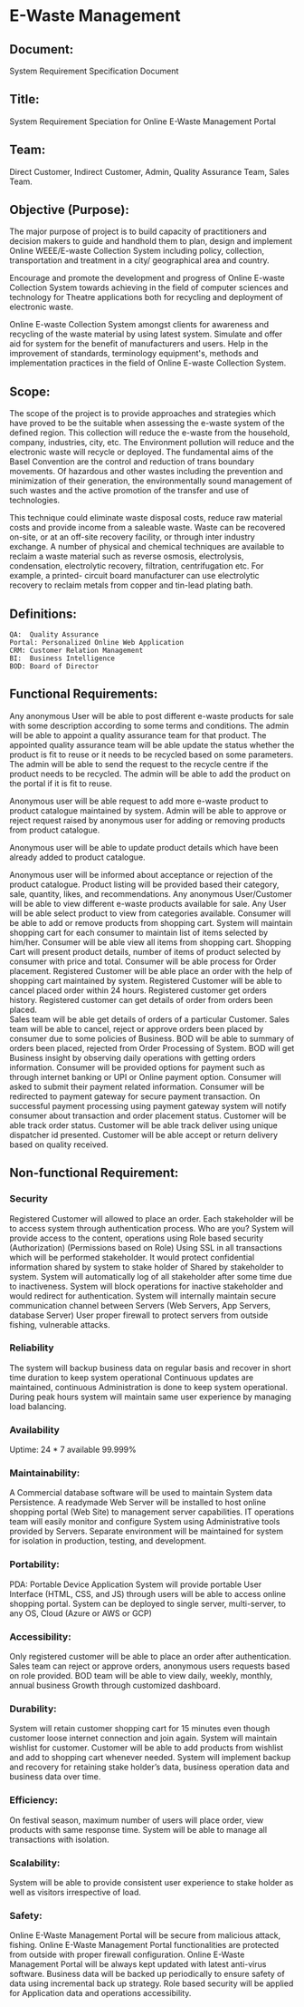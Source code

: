 # E-Waste Management

## Document:
System Requirement Specification Document

## Title:
System Requirement Speciation for Online E-Waste Management Portal

## Team: 
Direct Customer, Indirect Customer, Admin, Quality Assurance Team, Sales Team.

## Objective (Purpose):
The major purpose of project is to build capacity of practitioners and decision makers to guide and handhold them to plan, design and implement Online WEEE/E-waste Collection System including policy, collection, transportation and treatment in a city/ geographical area and country.

Encourage and promote the development and progress of Online E-waste Collection System towards achieving in the field of computer sciences and technology for Theatre applications both for recycling and deployment of electronic waste.

Online E-waste Collection System amongst clients for awareness and recycling of the waste material by using latest system. Simulate and offer aid for system for the benefit of manufacturers and users. Help in the improvement of standards, terminology equipment's, methods and implementation practices in the field of Online E-waste Collection System.

## Scope:
The scope of the project is to provide approaches and strategies which have proved to be the suitable when assessing the e-waste system of the defined region. This collection will reduce the e-waste from the household, company, industries, city, etc. The Environment pollution will reduce and the electronic waste will recycle or deployed. The fundamental aims of the Basel Convention are the control and reduction of trans boundary movements. Of hazardous and other wastes including the prevention and minimization of their generation, the environmentally sound management of such wastes and the active promotion of the transfer and use of technologies.

This technique could eliminate waste disposal costs, reduce raw material costs and provide income from a saleable waste. Waste can be recovered on-site, or at an off-site recovery facility, or through inter industry exchange. A number of physical and chemical techniques are available to reclaim a waste material such as reverse osmosis, electrolysis, condensation, electrolytic recovery, filtration, centrifugation etc. For example, a printed- circuit board manufacturer can use electrolytic recovery to reclaim metals from copper and tin-lead plating bath.

## Definitions:
    QA:  Quality Assurance
    Portal: Personalized Online Web Application
    CRM: Customer Relation Management
    BI:  Business Intelligence
	BOD: Board of Director

## Functional Requirements:

Any anonymous User will be able to post different e-waste products for sale with some description according to some terms and conditions.
The admin will be able to appoint a quality assurance team for that product.
The appointed quality assurance team will be able update the status whether the product is fit to reuse or it needs to be recycled based on some parameters.
The admin will be able to send the request to the recycle centre if the product needs to be recycled.
The admin will be able to add the product on the portal if it is fit to reuse.

Anonymous user will be able request to add more e-waste product to product catalogue maintained by system. Admin will be able to approve or reject request raised by anonymous user for adding or removing products from product catalogue.

Anonymous user will be able to update product details which have been already added to product catalogue.

Anonymous user will be informed about acceptance or rejection of the product catalogue.
Product listing will be provided based their category, sale, quantity, likes, and recommendations.
Any anonymous User/Customer will be able to view different e-waste products available for sale. Any User will be able select product to view from categories available.
Consumer will be able to add or remove products from shopping cart. System will maintain shopping cart for each consumer to maintain list of items selected by him/her. Consumer will be able view all items from shopping cart. Shopping Cart will present product details, number of items of product selected by consumer with price and total. Consumer will be able process for Order placement.
Registered Customer will be able place an order with the help of shopping cart maintained by system. Registered Customer will be able to cancel placed order within 24 hours. Registered customer get orders history. Registered customer can get details of order from orders been placed.    
Sales team will be able get details of orders of a particular Customer. Sales team will be able to cancel, reject or approve orders been placed by consumer due to some policies of Business.
BOD will be able to summary of orders been placed, rejected from Order Processing of System. BOD will get Business insight by observing daily operations with getting orders information.
Consumer will be provided options for payment such as through internet banking or UPI or Online payment option.
Consumer will asked to submit their payment related information. Consumer will be redirected to payment gateway for secure payment transaction. On successful payment processing using payment gateway system will notify consumer about transaction and order placement status.
Customer will be able track order status. Customer will be able track deliver using unique dispatcher id presented.
Customer will be able accept or return delivery based on quality received.



<!-- Delivery person will be able get delivery details so that he / she can deliver product to customer end.
Delivery person will be able to change the status of product delivered.
Delivery vendor will be able to list all product delivery to be done by their staff.
Sales team will be able to monitor shipment done by their vendors.
Sales team will be able to track product delivery for particular customer.
Customer will able to submit feedback about product they received. Customer will able to get details about product orders placed.
Customer will be cancel his placed order within 24 hours. Customer will be able to update his/ her personal information. 
Customer will be to manage his profile maintained by system. Customer will be able change his credentials if required. 
Customer will be notified about order status, delivery status through SMS, Email communication.
Customer will get complete information about his orders, likes, comments, details through a dashboard.
Customer will be able to update his payment related information.
System will present dashboard for Customers, Vendors, Suppliers as well as BOD.
Dashboard will provide information using graph, score cards, key performance indicators as well Grid data prostration.
BOD will be informed about business operations through reports.
Customer will be able get their purchase related information using Customer Dashboard.
Shopper will be able track their product sale being done through online shopping portal -->
    
## Non-functional Requirement:

### Security
Registered Customer will allowed to place an order. 
Each stakeholder will be to access system through authentication process. Who are you?
System will provide access to the content, operations using Role based security (Authorization) (Permissions based on Role)
Using SSL in all transactions which will be performed stakeholder. It would protect confidential information shared by system to stake holder of Shared by stakeholder to system.
System will automatically log of all stakeholder after some time due to inactiveness.
System will block operations for inactive stakeholder and would redirect for authentication.
System will internally maintain secure communication channel between Servers (Web Servers, App Servers, database Server)
User proper firewall to protect servers from outside fishing, vulnerable attacks.

### Reliability
The system will backup business data on regular basis and recover in short time duration to keep system operational
Continuous updates are maintained, continuous Administration is done to keep system operational.
During peak hours system will maintain same user experience by managing load balancing.

### Availability
Uptime: 24 * 7 available 99.999%
    
### Maintainability:
A Commercial database software will be used to maintain System data Persistence.
A readymade Web Server will be installed to host online shopping portal (Web Site) to management server capabilities.
IT operations team will easily monitor and configure System using Administrative tools provided by Servers.
Separate environment will be maintained for system for isolation in production, testing, and development.

### Portability:
PDA: Portable Device Application
System will provide portable User Interface (HTML, CSS, and JS) through users will be able to access online shopping portal.
System can be deployed to single server, multi-server, to any OS, Cloud (Azure or AWS or GCP)

### Accessibility:
Only registered customer will be able to place an order after authentication.
Sales team can reject or approve orders, anonymous users requests based on role provided.
BOD team will be able to view daily, weekly, monthly, annual business Growth through customized dashboard.

### Durability:
System will retain customer shopping cart for 15 minutes even though customer loose internet connection and join again.
System will maintain wishlist for customer. Customer will be able to add products from wishlist and add to shopping cart whenever needed.
System will implement backup and recovery for retaining stake holder’s data, business operation data and business data over time.

### Efficiency:
On festival season, maximum number of users will place order, view products with same response time.
System will be able to manage all transactions with isolation.
    
### Scalability:
System will be able to provide consistent user experience to stake holder as well as visitors irrespective of load.

### Safety: 
Online E-Waste Management Portal will be secure from malicious attack, fishing.
Online E-Waste Management Portal functionalities are protected from outside with proper firewall configuration.
Online E-Waste Management Portal will be always kept updated with latest anti-virus software.
Business data will be backed up periodically to ensure safety of data using incremental back up strategy.
Role based security will be applied for Application data and operations accessibility.
